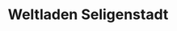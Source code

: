 ---
title: "Weltladen Seligenstadt"
url: /seligenstadt/weltladen-seligenstadt/
shop: Lebensmittel
---